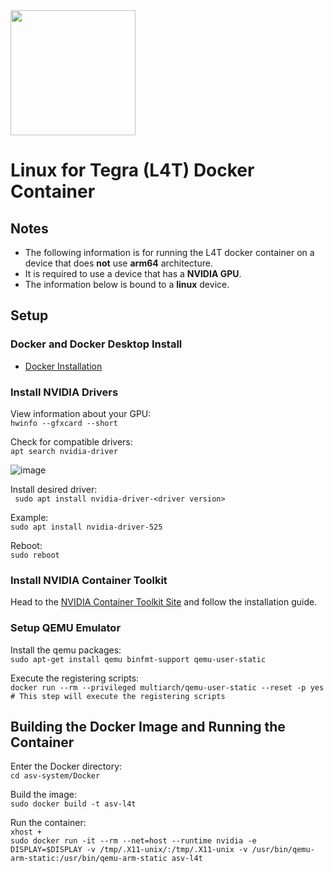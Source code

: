 <img src="https://user-images.githubusercontent.com/92492605/201941889-f4a18508-506d-4b2e-bd12-ac9e4553c2b9.png" width="200" height="200" />

# Linux for Tegra (L4T) Docker Container
## Notes
- The following information is for running the L4T docker container on a device that does **not** use **arm64** architecture.
- It is required to use a device that has a **NVIDIA GPU**.
- The information below is bound to a **linux** device. 

## Setup
### Docker and Docker Desktop Install
- [Docker Installation](https://docs.docker.com/engine/install/ubuntu/)
### Install NVIDIA Drivers
View information about your GPU:  
```hwinfo --gfxcard --short```  

Check for compatible drivers:  
```apt search nvidia-driver```  

![image](https://user-images.githubusercontent.com/92492605/211946786-c327014f-bcb5-4bd7-b17d-d42cd33bb9a3.png)

Install desired driver:  
``` sudo apt install nvidia-driver-<driver version>```  

Example:  
```sudo apt install nvidia-driver-525```  

Reboot:  
```sudo reboot```


### Install NVIDIA Container Toolkit
Head to the [NVIDIA Container Toolkit Site](https://docs.nvidia.com/datacenter/cloud-native/container-toolkit/overview.html) and follow the installation guide.

### Setup QEMU Emulator
Install the qemu packages:  
```sudo apt-get install qemu binfmt-support qemu-user-static```  

Execute the registering scripts:  
```docker run --rm --privileged multiarch/qemu-user-static --reset -p yes # This step will execute the registering scripts```

## Building the Docker Image and Running the Container
Enter the Docker directory:  
```cd asv-system/Docker```  

Build the image:  
```sudo docker build -t asv-l4t```  

Run the container:  
```xhost +```  
```sudo docker run -it --rm --net=host --runtime nvidia -e DISPLAY=$DISPLAY -v /tmp/.X11-unix/:/tmp/.X11-unix -v /usr/bin/qemu-arm-static:/usr/bin/qemu-arm-static asv-l4t```  

